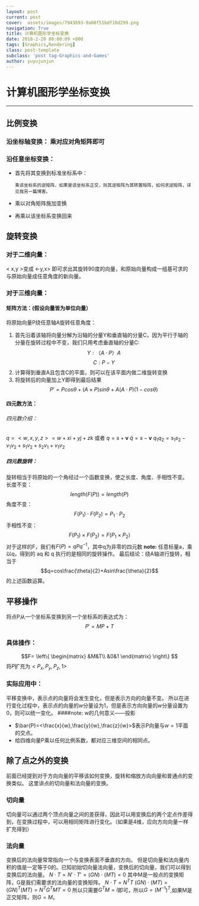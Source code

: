 ```yaml
---
layout: post
current: post
cover:  assets/images/7943693-9a00f51bdf10d299.png
navigation: True
title: 计算机图形学坐标变换
date: 2018-2-20 00:00:09 +800
tags: [Graphics,Rendering]
class: post-template
subclass: 'post tag-Graphics-and-Games'
author: yuyujunjun
---
```


# 计算机图形学坐标变换



---
## 比例变换
### 沿坐标轴变换： 乘对应对角矩阵即可
### 沿任意坐标变换： 
* 首先将其变换到标准坐标系中：

      乘该坐标系的逆矩阵，如果是该坐标系正交，则其逆矩阵为其转置矩阵，如何求逆矩阵，详见我另一篇博客。

* 乘以对角矩阵施加变换
* 再乘以该坐标系变换回来


## 旋转变换
### 对于二维向量：
< x,y >变成 <-y,x> 即可求出其旋转90度的向量，和原始向量构成一组基可求的与原始向量成任意角度的新向量。
### 对于三维向量：
#### 矩阵方法：(假设向量皆为单位向量）
将原始向量P绕任意轴A旋转任意角度：
  1. 首先沿着该轴将向量分解为沿轴的分量Y和垂直轴的分量C，因为平行于轴的分量在旋转过程中不变，我们只用考虑垂直轴的分量C:
    $$Y:（A \cdot P）A  $$
    $$ C: P - Y $$
  2. 计算得到垂直A且包含C的平面，则可以在该平面内做二维旋转变换
  3. 将旋转后的向量加上Y即得到最后结果
    $$P'=Pcos\theta + (A \times P)sin \theta + A(A \cdot P)(1 - cos \theta) $$

#### 四元数方法：
###### 四元数介绍：
$q=<w,x,y,z>=w + xi+yj+zk$ 或者 $q=s+\textbf{v}$
$\bar{q}=s-\textbf{v}$
$q_1q_2=s_1s_2-\textbf{$v_1$}\textbf{$v_2$}+s_1\textbf{$v_2$}+s_2\textbf{$v_1$}+\textbf{$v_1$}\textbf{$v_2$}$
##### 四元数旋转：
旋转相当于将原始的一个角经过一个函数变换，使之长度、角度、手相性不变。
长度不变：$$length(F(P))=length(P)$$
角度不变：$$F(P_1) \cdot F(P_2) = P_1 \cdot P_2$$
手相性不变：$$F(P_1) \times F(P_2) = F (P_1 \times P_2)$$
对于这样的F，我们有$F(P)=qPq^{-1}$，其中q为非零的四元数
$\textbf{note:}$ 任意标量a，乘以q，得到的 aq 和 q 执行的是相同的旋转操作。
最后结论：绕A轴进行旋转，相当于$$q=cos\frac{\theta}{2}+Asin\frac{\theta}{2}$$的上述函数运算。

## 平移操作
将点P从一个坐标系变换到另一个坐标系的表达式为：$$ P'=MP+T $$
### 具体操作：
$$F=
\left\{
  \begin{matrix}
&M&T\\
&0&1
  \end{matrix}
  \right\}
$$
将$P$扩充为$<P_x,P_y,P_z,1>$
### 实际应用中：
平移变换中，表示点的向量将会发生变化，但是表示方向的向量不变。
所以在进行变化过程中，表示点的向量的$w$分量设为1，但是表示方向向量的$w$分量设置为0，则可以统一变化。
####note: w的几何意义——投影
+ $\bar{P}=<\frac{x}{w},\frac{y}{w},\frac{z}{w}>$表示P向量与$w=1$平面的交点。
+ 给四维向量P乘以任何比例系数，都对应三维空间的相同点。

## 除了点之外的变换
前面已经提到对于方向向量的平移该如何变换，旋转和缩放方向向量和普通点的变换类似。
这里讲点的切向量和法向量的变换。
###  切向量
切向量可以通过两个顶点向量之间的差获得，因此可以用变换后的两个定点作差得到，在变换过程中，可以用相同矩阵进行变化。（如果是4维，应向方向向量一样扩充得到）
### 法向量
变换后的法向量常常指向一个与变换表面不垂直的方向。
但是切向量和法向量内积的值是一定等于0的。已知初始切向量法向量，变换后的切向量，我们可以得到变换后的法向量。
$N\cdot T=N'\cdot T'=(GN)\cdot (MT) =0$
其中M是一般点的变换矩阵，G是我们需要求的法向量的变换矩阵。
$N\cdot T=N^TT$
$(GN)\cdot (MT)=(GN)^T(MT)=N^TG^TMT=0$
所以只需要$G^TM=I$即可，所以$G=(M^{-1})^T$,如果M是正交矩阵，则$G=M$。
